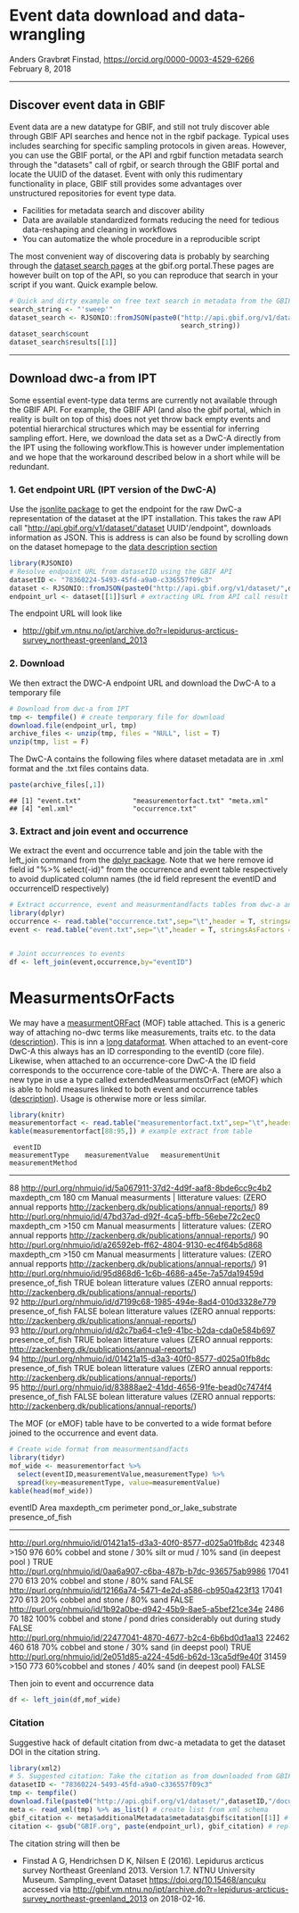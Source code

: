# Event data download and data-wrangling
Anders Gravbrøt Finstad, https://orcid.org/0000-0003-4529-6266  
February 8, 2018  

***

## Discover event data in GBIF
Event data are a new datatype for GBIF, and still not truly discover able through GBIF API searches and hence not in the rgbif package. Typical uses includes searching for specific sampling protocols in given areas. However, you can use the GBIF portal, or the API and rgbif function  metadata search through the "datasets" call of rgbif, or search through the GBIF portal and locate the UUID of the dataset. Event with only this rudimentary functionality in place, GBIF still provides some advantages over unstructured repositories for event type data. 

* Facilities for metadata search and discover ability 
* Data are available standardized formats reducing the need for tedious data-reshaping and cleaning in workflows
* You can automatize the whole procedure in a reproducible script

The most convenient way of discovering data is probably by searching through the [dataset search pages](https://www.gbif.org/dataset/search?q=) at the gbif.org portal.These pages are however built on top of the API, so you can reproduce that search in your script if you want. Quick example below.  


```r
# Quick and dirty example on free text search in metadata from the GBIF API
search_string <- "'sweep'"
dataset_search <- RJSONIO::fromJSON(paste0("http://api.gbif.org/v1/dataset?q=",
                                           search_string))
dataset_search$count
dataset_search$results[[1]]
```

***

## Download dwc-a from IPT

Some essential event-type data terms are currently not available through the GBIF API. For example, the GBIF API (and also the gbif portal, which in reality is built on top of this) does not yet throw back empty events and potential hierarchical structures which may be essential for inferring sampling effort. Here, we download the data set as a DwC-A directly from the IPT using the following workflow.This is however under implementation and we hope that the workaround described below in a short while will be redundant. 

### 1. Get endpoint URL (IPT version of the DwC-A)
Use the [jsonlite package](https://cran.r-project.org/web/packages/jsonlite/vignettes/json-apis.html) to get the endpoint for the raw DwC-a representation of the dataset at the IPT installation. This takes the raw API call "http://api.gbif.org/v1/dataset/'dataset UUID'/endpoint", downloads information as JSON. This is address is can also be found by scrolling down on the dataset homepage to the [data description section](https://www.gbif.org/dataset/78360224-5493-45fd-a9a0-c336557f09c3#dataDescription)


```r
library(RJSONIO)
# Resolve endpoint URL from datasetID using the GBIF API
datasetID <- "78360224-5493-45fd-a9a0-c336557f09c3"
dataset <- RJSONIO::fromJSON(paste0("http://api.gbif.org/v1/dataset/",datasetID,"/endpoint"))
endpoint_url <- dataset[[1]]$url # extracting URL from API call result
```

The endpoint URL will look like

* http://gbif.vm.ntnu.no/ipt/archive.do?r=lepidurus-arcticus-survey_northeast-greenland_2013

### 2. Download

We then extract the DWC-A endpoint URL  and download the DwC-A to a temporary file 


```r
# Download from dwc-a from IPT
tmp <- tempfile() # create temporary file for download
download.file(endpoint_url, tmp)
archive_files <- unzip(tmp, files = "NULL", list = T) 
unzip(tmp, list = F)
```

The DwC-A contains the following files where dataset metadata are in .xml format and the .txt files contains data. 

```r
paste(archive_files[,1])
```

```
## [1] "event.txt"             "measurementorfact.txt" "meta.xml"             
## [4] "eml.xml"               "occurrence.txt"
```

### 3. Extract and join event and occurrence

We extract the event and occurrence table and join the table with the left_join command from the [dplyr package](https://cran.r-project.org/web/packages/dplyr/vignettes/dplyr.html). Note that we here remove id field id "%>% select(-id)" from the occurrence and event table respectively to avoid duplicated column names (the id field represent the eventID and occurrenceID respectively)


```r
# Extract occurrence, event and measurmentandfacts tables from dwc-a and join
library(dplyr)
occurrence <- read.table("occurrence.txt",sep="\t",header = T, stringsAsFactors = FALSE) %>% select(-id) # id field duplicates occurrenceID
event <- read.table("event.txt",sep="\t",header = T, stringsAsFactors = FALSE) %>% select(-id) # id field duplicates eventID


# Joint occurrences to events
df <- left_join(event,occurrence,by="eventID")
```

# MeasurmentsOrFacts
We may have a [measurmentORFact](http://rs.tdwg.org/dwc/terms/#MeasurementOrFact) (MOF) table attached. This is a generic way of attaching no-dwc terms like measurements, traits etc. to the data ([description](https://tools.gbif.org/dwca-validator/extension.do?id=dwc:MeasurementOrFact)). This is inn a [long dataformat](https://sejdemyr.github.io/r-tutorials/basics/wide-and-long/). When attached to an event-core DwC-A this always has an ID corresponding to the eventID (core file). Likewise, when attached to an occurrence-core DwC-A the ID field corresponds to the occurrence core-table of the DWC-A. There are also a new type in use a type called extendedMeasurmentsOrFact (eMOF) which is able to hold measures linked to both event and occurrence tables ([description](http://www.iobis.org/manual/dataformat/)). Usage is otherwise more or less similar. 



```r
library(knitr)
measurementorfact <- read.table("measurementorfact.txt",sep="\t",header = T, stringsAsFactors = FALSE) %>% rename(eventID=id) # NOTE! id field in a measurmentandfact table linked to the event core is an eventID
kable(measurementorfact[88:95,]) # example extract from table
```

     eventID                                                          measurementType    measurementValue   measurementUnit   measurementMethod                                                                                                 
---  ---------------------------------------------------------------  -----------------  -----------------  ----------------  ------------------------------------------------------------------------------------------------------------------
88   http://purl.org/nhmuio/id/5a067911-37d2-4d9f-aaf8-8bde6cc9c4b2   maxdepth_cm        180                cm                Manual measurments | litterature values: (ZERO annual repports http://zackenberg.dk/publications/annual-reports/) 
89   http://purl.org/nhmuio/id/47bd37ad-d92f-4ca5-bffb-56ebe72c2ec0   maxdepth_cm        >150               cm                Manual measurments | litterature values: (ZERO annual repports http://zackenberg.dk/publications/annual-reports/) 
90   http://purl.org/nhmuio/id/a26592eb-ff62-4804-9130-ec4f64b5d868   maxdepth_cm        >150               cm                Manual measurments | litterature values: (ZERO annual repports http://zackenberg.dk/publications/annual-reports/) 
91   http://purl.org/nhmuio/id/95d868d6-1c6b-4686-a45e-7a57da19459d   presence_of_fish   TRUE               bolean            litterature values  (ZERO annual repports:  http://zackenberg.dk/publications/annual-reports/)                    
92   http://purl.org/nhmuio/id/d7199c68-1985-494e-8ad4-010d3328e779   presence_of_fish   FALSE              bolean            litterature values  (ZERO annual repports:  http://zackenberg.dk/publications/annual-reports/)                    
93   http://purl.org/nhmuio/id/d2c7ba64-c1e9-41bc-b2da-cda0e584b697   presence_of_fish   TRUE               bolean            litterature values  (ZERO annual repports:  http://zackenberg.dk/publications/annual-reports/)                    
94   http://purl.org/nhmuio/id/01421a15-d3a3-40f0-8577-d025a01fb8dc   presence_of_fish   TRUE               bolean            litterature values  (ZERO annual repports:  http://zackenberg.dk/publications/annual-reports/)                    
95   http://purl.org/nhmuio/id/83888ae2-41dd-4656-91fe-bead0c7474f4   presence_of_fish   FALSE              bolean            litterature values  (ZERO annual repports:  http://zackenberg.dk/publications/annual-reports/)                    

The MOF (or eMOF) table have to be converted to a wide format before joined to the occurrence and event data. 


```r
# Create wide format from measurmentsandfacts
library(tidyr)
mof_wide <- measurementorfact %>% 
  select(eventID,measurementValue,measurementType) %>% 
  spread(key=measurementType, value=measurementValue)
kable(head(mof_wide))
```



eventID                                                          Area    maxdepth_cm   perimeter   pond_or_lake_substrate                                                 presence_of_fish 
---------------------------------------------------------------  ------  ------------  ----------  ---------------------------------------------------------------------  -----------------
http://purl.org/nhmuio/id/01421a15-d3a3-40f0-8577-d025a01fb8dc   42348   >150          976         60% cobbel and stone / 30% silt or mud / 10% sand (in deepest pool )   TRUE             
http://purl.org/nhmuio/id/0aa6a907-c6ba-487b-b7dc-936575ab9986   17041   270           613         20% cobbel and stone / 80% sand                                        FALSE            
http://purl.org/nhmuio/id/12166a74-5471-4e2d-a586-cb950a423f13   17041   270           613         20% cobbel and stone / 80% sand                                        FALSE            
http://purl.org/nhmuio/id/1b92a0be-d942-45b9-8ae5-a5bef21ce34e   2486    70            182         100% cobbel and stone / pond dries considerably out during study       FALSE            
http://purl.org/nhmuio/id/22477041-4870-4677-b2c4-6b6bd0d1aa13   22462   460           618         70% cobbel and stone / 30% sand (in deepst pool)                       TRUE             
http://purl.org/nhmuio/id/2e051d85-a224-45d6-b62d-13ca5df9e40f   31459   >150          773         60%cobbel and stones / 40% sand (in deepest pool)                      FALSE            

Then join to event and occurrence data

```r
df <- left_join(df,mof_wide)
```


### Citation
Suggestive hack of default citation from dwc-a metadata to get the dataset DOI in the citation string.  


```r
library(xml2)
# 5. Suggested citation: Take the citation as from downloaded from GBIF website, replace "via GBIF.org" by endpoint url. 
datasetID <- "78360224-5493-45fd-a9a0-c336557f09c3"
tmp <- tempfile()
download.file(paste0("http://api.gbif.org/v1/dataset/",datasetID,"/document"),tmp) # get medatadata from gbif api
meta <- read_xml(tmp) %>% as_list() # create list from xml schema
gbif_citation <- meta$additionalMetadata$metadata$gbif$citation[[1]] # extract citation
citation <- gsub("GBIF.org", paste(endpoint_url), gbif_citation) # replace "gbif.org" with endpoint url
```

The citation string will then be

* Finstad A G, Hendrichsen D K, Nilsen E (2016). Lepidurus arcticus survey Northeast Greenland 2013. Version 1.7. NTNU University Museum. Sampling_event Dataset https://doi.org/10.15468/ancuku accessed via http://gbif.vm.ntnu.no/ipt/archive.do?r=lepidurus-arcticus-survey_northeast-greenland_2013 on 2018-02-16.


